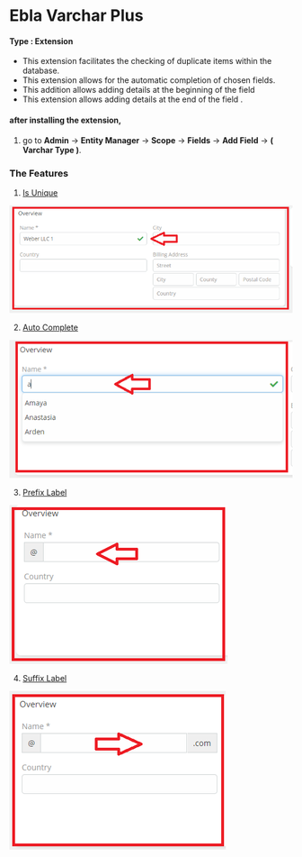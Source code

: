 # Ebla Varchar Plus

#### Type : Extension

[//]: # (#### Demo : [Demo]&#40;https://demo.eblasoft.com.tr/#Task/create&#41;)

* This extension facilitates the checking of duplicate items within the database.
* This extension allows for the automatic completion of chosen fields.
* This addition allows adding details at the beginning of the field
* This extension allows adding details at the end of the field .

[//]: # (<iframe width="650" height="315" src="https://www.youtube.com/embed/ID" frameborder="0" allow="accelerometer; autoplay; clipboard-write; encrypted-media; gyroscope; picture-in-picture" allowfullscreen></iframe>)

#### after installing the extension,

1. go to **Admin** -> **Entity Manager** -> **Scope** -> **Fields** -> **Add Field** -> **( Varchar Type )**.

### The Features

1. [Is Unique](is-unique/is-unique.md)

![Is Unique](../../_static/images/extensions/ebla-varchar-plus/is-unique/is-unique-res-1.png)

2. [Auto Complete](auto-complete/auto-complete.md)

![Auto Complete](../../_static/images/extensions/ebla-varchar-plus/auto-complete/auto-complete-res.png)

3. [Prefix Label](prefix-label/prefix-label.md)

![Prefix Label](../../_static/images/extensions/ebla-varchar-plus/prefix-label/prefix-label-res.png)

4. [Suffix Label](suffix-label/suffix-label.md)

![Suffix Label](../../_static/images/extensions/ebla-varchar-plus/suffix-label/suffix-label-res.png)